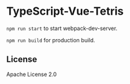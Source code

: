 # TypeScript-Vue-Tetris

`npm run start` to start webpack-dev-server.

`npm run build` for production build.

## License

Apache License 2.0